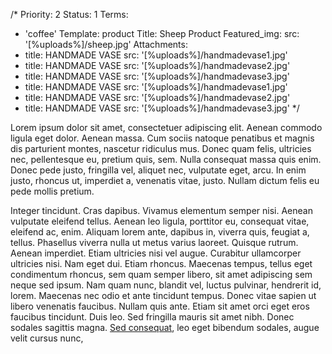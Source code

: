 /*
Priority: 2
Status: 1
Terms:
- 'coffee'
Template: product
Title: Sheep Product
Featured_img:
  src: '[%uploads%]/sheep.jpg'
Attachments:
- title: HANDMADE VASE
  src: '[%uploads%]/handmadevase1.jpg'
- title: HANDMADE VASE
  src: '[%uploads%]/handmadevase2.jpg'
- title: HANDMADE VASE
  src: '[%uploads%]/handmadevase3.jpg'
- title: HANDMADE VASE
  src: '[%uploads%]/handmadevase1.jpg'
- title: HANDMADE VASE
  src: '[%uploads%]/handmadevase2.jpg'
- title: HANDMADE VASE
  src: '[%uploads%]/handmadevase3.jpg'
*/
<p>Lorem ipsum dolor sit amet, consectetuer adipiscing elit. Aenean commodo ligula eget dolor. Aenean massa. Cum sociis natoque penatibus et magnis dis parturient montes, nascetur ridiculus mus. Donec quam felis, ultricies nec, pellentesque eu, pretium quis, sem. Nulla consequat massa quis enim. Donec pede justo, fringilla vel, aliquet nec, vulputate eget, arcu. In enim justo, rhoncus ut, imperdiet a, venenatis vitae, justo. Nullam dictum felis eu pede mollis pretium. </p>
<p>Integer tincidunt. Cras dapibus. Vivamus elementum semper nisi. Aenean vulputate eleifend tellus. Aenean leo ligula, porttitor eu, consequat vitae, eleifend ac, enim. Aliquam lorem ante, dapibus in, viverra quis, feugiat a, tellus. Phasellus viverra nulla ut metus varius laoreet. Quisque rutrum. Aenean imperdiet. Etiam ultricies nisi vel augue. Curabitur ullamcorper ultricies nisi. Nam eget dui. Etiam rhoncus. Maecenas tempus, tellus eget condimentum rhoncus, sem quam semper libero, sit amet adipiscing sem neque sed ipsum. Nam quam nunc, blandit vel, luctus pulvinar, hendrerit id, lorem. Maecenas nec odio et ante tincidunt tempus. Donec vitae sapien ut libero venenatis faucibus. Nullam quis ante. Etiam sit amet orci eget eros faucibus tincidunt. Duis leo. Sed fringilla mauris sit amet nibh. Donec sodales sagittis magna. <a href="#">Sed consequat</a>, leo eget bibendum sodales, augue velit cursus nunc,</p>
